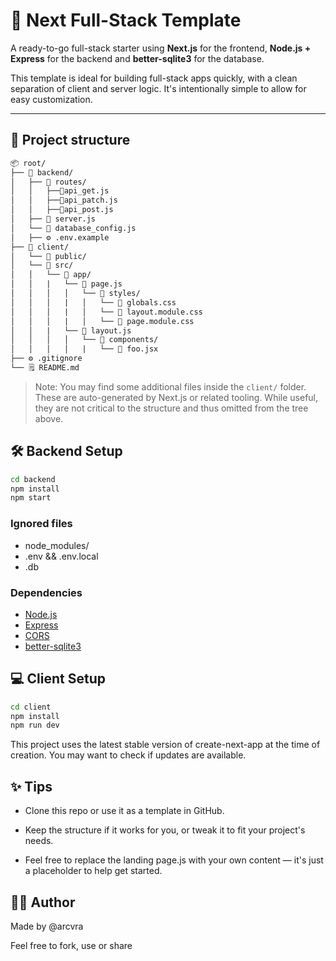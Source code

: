 # 🚀 Next Full-Stack Template

A ready-to-go full-stack starter using **Next.js** for the frontend, **Node.js + Express** for the backend and **better-sqlite3** for the database.

This template is ideal for building full-stack apps quickly, with a clean separation of client and server logic. It's intentionally simple to allow for easy customization.

---

## 📁 Project structure

```txt
📦 root/
├── 📁 backend/
│   ├── 📁 routes/
│   │   ├──📄api_get.js
│   │   ├──📄api_patch.js
│   │   ├──📄api_post.js
│   ├── 📄 server.js
│   └── 📄 database_config.js
│   ├── ⚙️ .env.example
├── 📁 client/
│   └── 📁 public/
│   └── 📁 src/
│   │   └── 📁 app/
│   │   |   └── 📄 page.js
│   │   │   │   └── 📂 styles/
│   │   │   |   │   └── 📄 globals.css
│   │   │   |   │   └── 📄 layout.module.css
│   │   │   |   │   └── 📄 page.module.css
│   │   |   └── 📄 layout.js
│   │   │   │   └── 📂 components/
│   │   │   │   |   └── 📄 foo.jsx
├── ⚙️ .gitignore
└── 🗒️ README.md
```

> Note: You may find some additional files inside the `client/` folder. These are auto-generated by Next.js or related tooling. While useful, they are not critical to the structure and thus omitted from the tree above.

## 🛠️ Backend Setup

```bash
cd backend
npm install
npm start
```

### Ignored files

* node_modules/
* .env && .env.local
* .db

### Dependencies

* [Node.js](https://nodejs.org/es)
* [Express](https://expressjs.com)
* [CORS](https://www.npmjs.com/package/cors)
* [better-sqlite3](https://www.npmjs.com/package/better-sqlite3)

## 💻 Client Setup

```bash
cd client
npm install
npm run dev
```

This project uses the latest stable version of create-next-app at the time of creation. You may want to check if updates are available.

## ✨ Tips

* Clone this repo or use it as a template in GitHub.

* Keep the structure if it works for you, or tweak it to fit your project's needs.

* Feel free to replace the landing page.js with your own content — it's just a placeholder to help get started.

## 🧑‍💻 Author

Made by @arcvra

Feel free to fork, use or share

